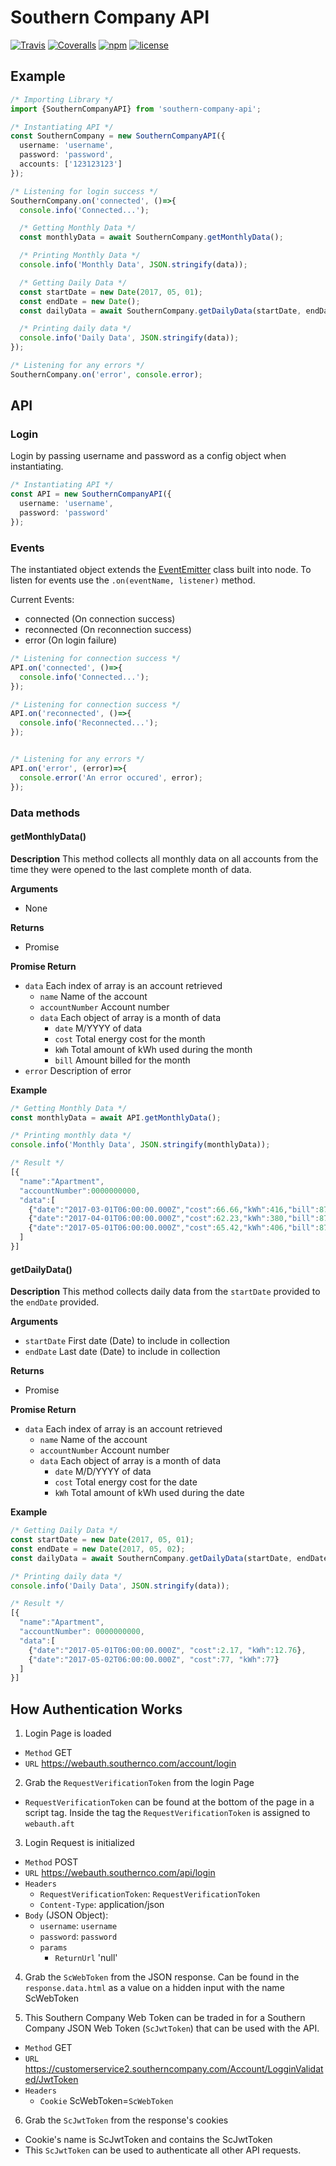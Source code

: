 # Southern Company API
[![Travis](https://img.shields.io/travis/apearson/southern-company-api.svg)](https://travis-ci.org/apearson/southern-company-api) [![Coveralls](https://img.shields.io/coveralls/apearson/southern-company-api.svg)](https://coveralls.io/github/apearson/southern-company-api)
[![npm](https://img.shields.io/npm/dt/southern-company-api.svg)](https://www.npmjs.com/package/southern-company-api)
[![license](https://img.shields.io/npm/l/southern-company-api.svg)](https://github.com/apearson/southern-company-api/blob/master/LICENSE.md)


## Example
```typescript
/* Importing Library */
import {SouthernCompanyAPI} from 'southern-company-api';

/* Instantiating API */
const SouthernCompany = new SouthernCompanyAPI({
  username: 'username',
  password: 'password',
  accounts: ['123123123']
});

/* Listening for login success */
SouthernCompany.on('connected', ()=>{
  console.info('Connected...');

  /* Getting Monthly Data */
  const monthlyData = await SouthernCompany.getMonthlyData();

  /* Printing Monthly Data */
  console.info('Monthly Data', JSON.stringify(data));

  /* Getting Daily Data */
  const startDate = new Date(2017, 05, 01);
  const endDate = new Date();
  const dailyData = await SouthernCompany.getDailyData(startDate, endDate);

  /* Printing daily data */
  console.info('Daily Data', JSON.stringify(data));
});

/* Listening for any errors */
SouthernCompany.on('error', console.error);
```

## API

### Login
Login by passing username and password as a config object when instantiating.
```typescript
/* Instantiating API */
const API = new SouthernCompanyAPI({
  username: 'username',
  password: 'password'
});
```

### Events
The instantiated object extends the [EventEmitter](https://nodejs.org/api/events.html) class built into node. To listen for events use the `.on(eventName, listener)` method.

Current Events:
  * connected (On connection success)
  * reconnected (On reconnection success)
  * error (On login failure)

```typescript
/* Listening for connection success */
API.on('connected', ()=>{
  console.info('Connected...');
});

/* Listening for connection success */
API.on('reconnected', ()=>{
  console.info('Reconnected...');
});


/* Listening for any errors */
API.on('error', (error)=>{
  console.error('An error occured', error);
});
```

### Data methods
#### getMonthlyData()
**Description**
This method collects all monthly data on all accounts from the time they were opened to the last complete month of data.

**Arguments**
  * None

**Returns**
  * Promise

**Promise Return**
  * `data` Each index of array is an account retrieved
      * `name` Name of the account
      * `accountNumber` Account number
      * `data` Each object of array is a month of data
        * `date` M/YYYY of data
        * `cost` Total energy cost for the month
        * `kWh` Total amount of kWh used during the month
        * `bill` Amount billed for the month
  * `error` Description of error

**Example**
```typescript
/* Getting Monthly Data */
const monthlyData = await API.getMonthlyData();

/* Printing monthly data */
console.info('Monthly Data', JSON.stringify(monthlyData));

/* Result */
[{
  "name":"Apartment",
  "accountNumber":0000000000,
  "data":[
    {"date":"2017-03-01T06:00:00.000Z","cost":66.66,"kWh":416,"bill":87},
    {"date":"2017-04-01T06:00:00.000Z","cost":62.23,"kWh":380,"bill":87},
    {"date":"2017-05-01T06:00:00.000Z","cost":65.42,"kWh":406,"bill":87}
  ]
}]
```


#### getDailyData()
**Description**
This method collects daily data from the `startDate` provided to the `endDate` provided.

**Arguments**
  * `startDate` First date (Date) to include in collection
  * `endDate` Last date (Date) to include in collection

**Returns**
  * Promise

**Promise Return**
  * `data` Each index of array is an account retrieved
      * `name` Name of the account
      * `accountNumber` Account number
      * `data` Each object of array is a month of data
        * `date` M/D/YYYY of data
        * `cost` Total energy cost for the date
        * `kWh` Total amount of kWh used during the date

**Example**
```typescript
/* Getting Daily Data */
const startDate = new Date(2017, 05, 01);
const endDate = new Date(2017, 05, 02);
const dailyData = await SouthernCompany.getDailyData(startDate, endDate);

/* Printing daily data */
console.info('Daily Data', JSON.stringify(data));

/* Result */
[{
  "name":"Apartment",
  "accountNumber": 0000000000,
  "data":[
    {"date":"2017-05-01T06:00:00.000Z", "cost":2.17, "kWh":12.76},
    {"date":"2017-05-02T06:00:00.000Z", "cost":77, "kWh":77}
  ]
}]
```


## How Authentication Works
1. Login Page is loaded
  * `Method` GET
  * `URL` https://webauth.southernco.com/account/login
2. Grab the `RequestVerificationToken` from the login Page
  * `RequestVerificationToken` can be found at the bottom of the page in a script tag.  Inside the tag the `RequestVerificationToken` is assigned to `webauth.aft`
3. Login Request is initialized
  * `Method` POST
  * `URL` https://webauth.southernco.com/api/login
  * `Headers`
    * `RequestVerificationToken`: `RequestVerificationToken`
    * `Content-Type`: application/json
  * `Body` (JSON Object):
    * `username`: `username`
    * `password`: `password`
    * `params`
      * `ReturnUrl` 'null'
4. Grab the `ScWebToken` from the JSON response. Can be found in the `response.data.html` as a value on a hidden input with the name ScWebToken

5. This Southern Company Web Token can be traded in for a Southern Company JSON Web Token (`ScJwtToken`) that can be used with the API.
  * `Method` GET
  * `URL` https://customerservice2.southerncompany.com/Account/LogginValidated/JwtToken
  * `Headers`
    * `Cookie` ScWebToken=`ScWebToken`
6. Grab the `ScJwtToken` from the response's cookies
  * Cookie's name is ScJwtToken and contains the ScJwtToken
  * This `ScJwtToken` can be used to authenticate all other API requests.
